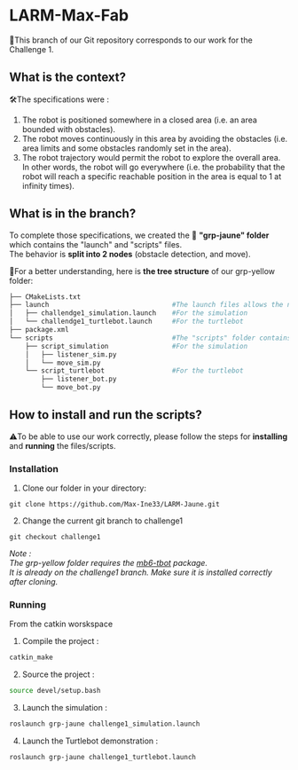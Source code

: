 # LARM-Max-Fab
📌This branch of our Git repository corresponds to our work for the Challenge 1.  
  
## What is the context?
🛠️The specifications were :  
1. The robot is positioned somewhere in a closed area (i.e. an area bounded with obstacles).  
2. The robot moves continuously in this area by avoiding the obstacles (i.e. area limits and some obstacles randomly set in the area).
3. The robot trajectory would permit the robot to explore the overall area. In other words, the robot will go everywhere (i.e. the probability that the robot
      will reach a specific reachable position in the area is equal to 1 at infinity times).  
        
## What is in the branch?
To complete those specifications, we created the 📂 **"grp-jaune" folder** which contains the "launch" and "scripts" files.  
The behavior is **split into 2 nodes** (obstacle detection, and move).

👀For a better understanding, here is **the tree structure** of our grp-yellow folder:  
```bash
├── CMakeLists.txt
├── launch                               #The launch files allows the node to start.
│   ├── challendge1_simulation.launch    #For the simulation
│   └── challendge1_turtlebot.launch     #For the turtlebot
├── package.xml
└── scripts                              #The "scripts" folder contains Python scripts that determines the Turtlebot's reaction when faced to an obstacle.  
    ├── script_simulation                #For the simulation
    │   ├── listener_sim.py
    │   └── move_sim.py
    └── script_turtlebot                 #For the turtlebot
        ├── listener_bot.py
        └── move_bot.py
```

## How to install and run the scripts?
⚠️To be able to use our work correctly, please follow the steps for **installing** and **running** the files/scripts.

### Installation
1. Clone our folder in your directory: 
```git
git clone https://github.com/Max-Ine33/LARM-Jaune.git
```

2. Change the current git branch to challenge1
```git
git checkout challenge1
```

*Note :  
The grp-yellow folder requires the [mb6-tbot](https://bitbucket.org/imt-mobisyst/AC/src/master/) package.  
It is already on the challenge1 branch. Make sure it is installed correctly after cloning.* 

### Running
From the catkin worskspace  
1. Compile the project :
```Bash
catkin_make
```

2. Source the project :
```Bash
source devel/setup.bash
```

3. Launch the simulation :  
```Bash
roslaunch grp-jaune challenge1_simulation.launch
```

4. Launch the Turtlebot demonstration :  
```Bash
roslaunch grp-jaune challenge1_turtlebot.launch
```
